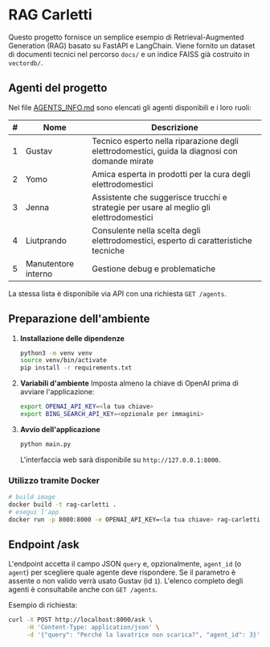 # RAG Carletti

Questo progetto fornisce un semplice esempio di Retrieval-Augmented Generation (RAG) basato su FastAPI e LangChain.
Viene fornito un dataset di documenti tecnici nel percorso `docs/` e un indice FAISS già costruito in `vectordb/`.

## Agenti del progetto

Nel file [AGENTS_INFO.md](AGENTS_INFO.md) sono elencati gli agenti disponibili e i loro ruoli:

| # | Nome | Descrizione |
|---|------|-------------|
| 1 | Gustav | Tecnico esperto nella riparazione degli elettrodomestici, guida la diagnosi con domande mirate |
| 2 | Yomo | Amica esperta in prodotti per la cura degli elettrodomestici |
| 3 | Jenna | Assistente che suggerisce trucchi e strategie per usare al meglio gli elettrodomestici |
| 4 | Liutprando | Consulente nella scelta degli elettrodomestici, esperto di caratteristiche tecniche |
| 5 | Manutentore interno | Gestione debug e problematiche |

La stessa lista è disponibile via API con una richiesta `GET /agents`.

## Preparazione dell'ambiente

1. **Installazione delle dipendenze**
   ```bash
   python3 -m venv venv
   source venv/bin/activate
   pip install -r requirements.txt
   ```

2. **Variabili d'ambiente**
   Imposta almeno la chiave di OpenAI prima di avviare l'applicazione:
   ```bash
   export OPENAI_API_KEY=<la tua chiave>
   export BING_SEARCH_API_KEY=<opzionale per immagini>
   ```

3. **Avvio dell'applicazione**
   ```bash
   python main.py
   ```
   L'interfaccia web sarà disponibile su `http://127.0.0.1:8000`.

### Utilizzo tramite Docker

```bash
# build image
docker build -t rag-carletti .
# esegui l'app
docker run -p 8000:8000 -e OPENAI_API_KEY=<la tua chiave> rag-carletti
```

## Endpoint /ask
L'endpoint accetta il campo JSON `query` e, opzionalmente, `agent_id` (o `agent`) per scegliere quale agente deve rispondere. Se il parametro è assente o non valido verrà usato Gustav (id `1`). L'elenco completo degli agenti è consultabile anche con `GET /agents`.

Esempio di richiesta:
```bash
curl -X POST http://localhost:8000/ask \
     -H 'Content-Type: application/json' \
     -d '{"query": "Perché la lavatrice non scarica?", "agent_id": 3}'
```
